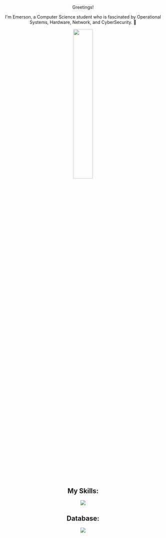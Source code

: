 <div>
    <p align="center"> Greetings!
</div>
<div>
    <p align="center"> I'm Emerson, a Computer Science student who is fascinated by Operational Systems, Hardware, Network, and CyberSecurity. 👾
</div>

<div align="center" style="margin-bottom:100px">
    <img width=35% align="center" src="https://github-readme-stats-git-main-rafaelalexandrino.vercel.app/api/top-langs/?username=emersondmatos&show_icons=true&theme=react&layout=compact" />
</div>

<div align="center" style="margin-bottom:10px">

## My Skills:

<p align="center">
  <a href="https://skillicons.dev">
    <img src="https://skillicons.dev/icons?i=dotnet,java,js,powershell,python,linux,arch,debian,bsd&perline=5" />
  </a>
</p>

<div align="center" style="margin-bottom:10px">

 ## Database:
</div>

<p align="center">
  <a href="https://skillicons.dev">
    <img src="https://skillicons.dev/icons?i=mysql,postgres" />
  </a>
</p>
